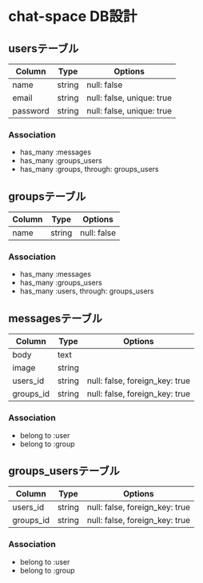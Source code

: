 # chat-space DB設計
## usersテーブル
|Column|Type|Options|
|------|----|-------|
|name|string|null: false|
|email|string|null: false, unique: true|
|password|string|null: false, unique: true|
### Association
- has_many :messages
- has_many :groups_users
- has_many :groups, through: groups_users

## groupsテーブル
|Column|Type|Options|
|------|----|-------|
|name|string|null: false|
### Association
- has_many :messages
- has_many :groups_users
- has_many :users, through: groups_users

## messagesテーブル
|Column|Type|Options|
|------|----|-------|
|body|text|
|image|string|
|users_id|string|null: false, foreign_key: true|
|groups_id|string|null: false, foreign_key: true|
### Association
- belong to :user
- belong to :group

## groups_usersテーブル
|Column|Type|Options|
|------|----|-------|
|users_id|string|null: false, foreign_key: true|
|groups_id|string|null: false, foreign_key: true|
### Association
- belong to :user
- belong to :group